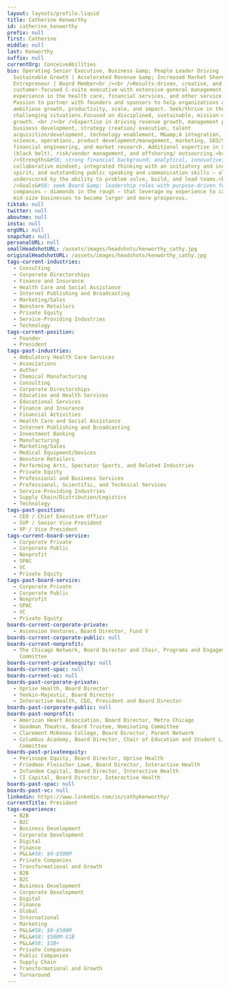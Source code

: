```yaml
---
layout: layouts/profile.liquid
title: Catherine Kenworthy
id: catherine_kenworthy
prefix: null
first: Catherine
middle: null
last: Kenworthy
suffix: null
currentOrg: ConceiveAbilities
bio: Operating Senior Executive, Business &amp; People Leader Driving
  Sustainable Growth | Accelerated Revenue &amp; Increased Market Share |
  Entrepreneur | Board Member<br /><br />Results-driven, creative, and
  customer-focused C-suite executive with extensive general management
  experience in the health care, financial services, and other service sectors.
  Passion to partner with founders and sponsors to help organizations deliver
  ambitious growth, productivity, scale, and impact. Seek/thrive in the most
  challenging situations.Focused on disciplined, sustainable, mission-oriented
  growth. <br /><br />Expertise in driving revenue growth, management process,
  business development, strategy creation/ execution, talent
  acquisition/development, technology enablement, M&amp;A integration, data
  science, operations, product development/management, marketing, SEO/SEM,
  financial engineering, and market research. Additional expertise in Six Sigma
  (black belt), risk/vendor management, and offshoring/ outsourcing.<br /><br
  />Strengths&#58; strong financial background; analytical, innovative, and
  collaborative mindset; integrated thinking with an initiatory and inclusive
  spirit; and outstanding public speaking and communication skills – all
  underscored by the ability to problem solve, build, and lead teams.<br /><br
  />Goals&#58; seek Board &amp; leadership roles with purpose-driven for-profit
  companies – diamonds in the rough – that leverage my experience to cause
  mid-size businesses to become larger and more prosperous.
tiktok: null
twitter: null
aboutme: null
insta: null
orgURL: null
snapchat: null
personalURL: null
smallHeadshotURL: /assets/images/headshots/kenworthy_cathy.jpg
originalHeadshotURL: /assets/images/headshots/kenworthy_cathy.jpg
tags-current-industries:
  - Consulting
  - Corporate Directorships
  - Finance and Insurance
  - Health Care and Social Assistance
  - Internet Publishing and Broadcasting
  - Marketing/Sales
  - Nonstore Retailers
  - Private Equity
  - Service-Providing Industries
  - Technology
tags-current-position:
  - Founder
  - President
tags-past-industries:
  - Ambulatory Health Care Services
  - Associations
  - Author
  - Chemical Manufacturing
  - Consulting
  - Corporate Directorships
  - Education and Health Services
  - Educational Services
  - Finance and Insurance
  - Financial Activities
  - Health Care and Social Assistance
  - Internet Publishing and Broadcasting
  - Investment Banking
  - Manufacturing
  - Marketing/Sales
  - Medical Equipment/Devices
  - Nonstore Retailers
  - Performing Arts, Spectator Sports, and Related Industries
  - Private Equity
  - Professional and Business Services
  - Professional, Scientific, and Technical Services
  - Service-Providing Industries
  - Supply Chain/Distribution/Logistics
  - Technology
tags-past-position:
  - CEO / Chief Executive Officer
  - SVP / Senior Vice President
  - VP / Vice President
tags-current-board-service:
  - Corporate Private
  - Corporate Public
  - Nonprofit
  - SPAC
  - VC
  - Private Equity
tags-past-board-service:
  - Corporate Private
  - Corporate Public
  - Nonprofit
  - SPAC
  - VC
  - Private Equity
boards-current-corporate-private:
  - Ascension Ventures, Board Director, Fund V
boards-current-corporate-public: null
boards-current-nonprofit:
  - The Chicago Network, Board Director and Chair, Programs and Engagement
    Committee
boards-current-privateequity: null
boards-current-spac: null
boards-current-vc: null
boards-past-corporate-private:
  - Uprise Health, Board Director
  - Yenkin-Majestic, Board Director
  - Interactive Health, CEO, President and Board Director
boards-past-corporate-public: null
boards-past-nonprofit:
  - American Heart Association, Board Director, Metro Chicago
  - Goodman Theatre, Board Trustee, Nominating Committee
  - Claremont McKenna College, Board Director, Parent Network
  - Columbus Academy, Board Director, Chair of Education and Student Life
    Committee
boards-past-privateequity:
  - Periscope Equity, Board Director, Uprise Health
  - Friedman Fleischer Lowe, Board Director, Interactive Health
  - InTandem Capital, Board Director, Interactive Health
  - CI Capital, Board Director, Interactive Health
boards-past-spac: null
boards-past-vc: null
linkedin: https://www.linkedin.com/in/cathykenworthy/
currentTitle: President
tags-experience:
  - B2B
  - B2C
  - Business Development
  - Corporate Development
  - Digital
  - Finance
  - P&L&#58; $0-$500M
  - Private Companies
  - Transformational and Growth
  - B2B
  - B2C
  - Business Development
  - Corporate Development
  - Digital
  - Finance
  - Global
  - International
  - Marketing
  - P&L&#58; $0-$500M
  - P&L&#58; $500M-$1B
  - P&L&#58; $1B+
  - Private Companies
  - Public Companies
  - Supply Chain
  - Transformational and Growth
  - Turnaround
---
```

